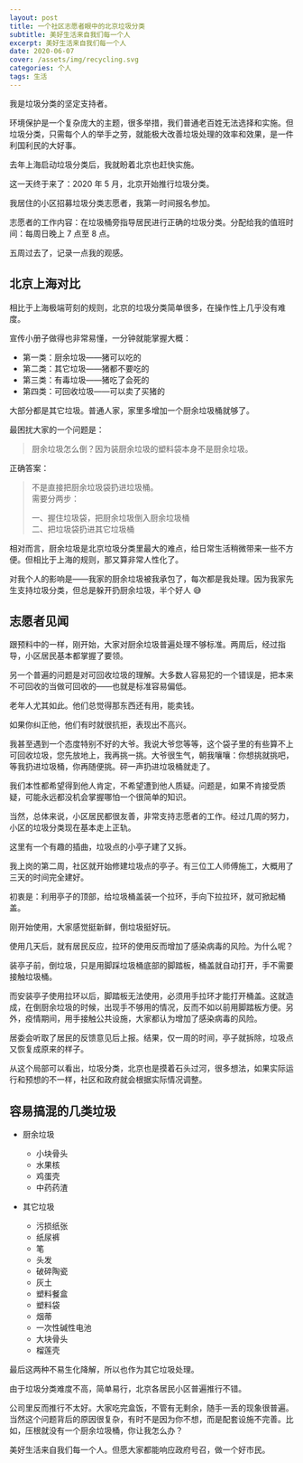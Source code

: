 ```yaml
---
layout: post
title: 一个社区志愿者眼中的北京垃圾分类
subtitle: 美好生活来自我们每一个人
excerpt: 美好生活来自我们每一个人
date: 2020-06-07
cover: /assets/img/recycling.svg
categories: 个人
tags: 生活
---
```


我是垃圾分类的坚定支持者。

环境保护是一个复杂庞大的主题，很多举措，我们普通老百姓无法选择和实施。但垃圾分类，只需每个人的举手之劳，就能极大改善垃圾处理的效率和效果，是一件利国利民的大好事。

去年上海启动垃圾分类后，我就盼着北京也赶快实施。

这一天终于来了：2020 年 5 月，北京开始推行垃圾分类。

我居住的小区招募垃圾分类志愿者，我第一时间报名参加。

志愿者的工作内容：在垃圾桶旁指导居民进行正确的垃圾分类。分配给我的值班时间：每周日晚上 7 点至 8 点。

五周过去了，记录一点我的观感。

## 北京上海对比

相比于上海极端苛刻的规则，北京的垃圾分类简单很多，在操作性上几乎没有难度。

宣传小册子做得也非常易懂，一分钟就能掌握大概：

- 第一类：厨余垃圾——猪可以吃的
- 第二类：其它垃圾——猪都不要吃的
- 第三类：有毒垃圾——猪吃了会死的
- 第四类：可回收垃圾——可以卖了买猪的

大部分都是其它垃圾。普通人家，家里多增加一个厨余垃圾桶就够了。

最困扰大家的一个问题是：

> 厨余垃圾怎么倒？因为装厨余垃圾的塑料袋本身不是厨余垃圾。

正确答案：

> 不是直接把厨余垃圾袋扔进垃圾桶。  
> 需要分两步：
>
> 一、握住垃圾袋，把厨余垃圾倒入厨余垃圾桶  
> 二、把垃圾袋扔进其它垃圾桶

相对而言，厨余垃圾是北京垃圾分类里最大的难点，给日常生活稍微带来一些不方便。但相比于上海的规则，那又算非常人性化了。

对我个人的影响是——我家的厨余垃圾被我承包了，每次都是我处理。因为我家先生支持垃圾分类，但总是躲开扔厨余垃圾，半个好人 😅

## 志愿者见闻

跟预料中的一样，刚开始，大家对厨余垃圾普遍处理不够标准。两周后，经过指导，小区居民基本都掌握了要领。

另一个普遍的问题是对可回收垃圾的理解。大多数人容易犯的一个错误是，把本来不可回收的当做可回收的——也就是标准容易偏低。

老年人尤其如此。他们总觉得那东西还有用，能卖钱。

如果你纠正他，他们有时就很抗拒，表现出不高兴。

我甚至遇到一个态度特别不好的大爷。我说大爷您等等，这个袋子里的有些算不上可回收垃圾，您先放地上，我再挑一挑。大爷很生气，朝我嚷嚷：你想挑就挑吧，等我扔进垃圾桶，你再随便挑。砰一声扔进垃圾桶就走了。

我们本性都希望得到他人肯定，不希望遭到他人质疑。问题是，如果不肯接受质疑，可能永远都没机会掌握哪怕一个很简单的知识。

当然，总体来说，小区居民都很友善，非常支持志愿者的工作。经过几周的努力，小区的垃圾分类现在基本走上正轨。

这里有一个有趣的插曲，垃圾点的小亭子建了又拆。

我上岗的第二周，社区就开始修建垃圾点的亭子。有三位工人师傅施工，大概用了三天的时间完全建好。

初衷是：利用亭子的顶部，给垃圾桶盖装一个拉环，手向下拉拉环，就可掀起桶盖。

刚开始使用，大家感觉挺新鲜，倒垃圾挺好玩。

使用几天后，就有居民反应，拉环的使用反而增加了感染病毒的风险。为什么呢？

装亭子前，倒垃圾，只是用脚踩垃圾桶底部的脚踏板，桶盖就自动打开，手不需要接触垃圾桶。

而安装亭子使用拉环以后，脚踏板无法使用，必须用手拉环才能打开桶盖。这就造成，在倒厨余垃圾的时候，出现手不够用的情况，反而不如以前用脚踏板方便。另外，疫情期间，用手接触公共设施，大家都认为增加了感染病毒的风险。

居委会听取了居民的反馈意见后上报。结果，仅一周的时间，亭子就拆除，垃圾点又恢复成原来的样子。

从这个局部可以看出，垃圾分类，北京也是摸着石头过河，很多想法，如果实际运行和预想的不一样，社区和政府就会根据实际情况调整。

## 容易搞混的几类垃圾

- 厨余垃圾

  - 小块骨头
  - 水果核
  - 鸡蛋壳
  - 中药药渣

- 其它垃圾

  - 污损纸张
  - 纸尿裤
  - 笔
  - 头发
  - 破碎陶瓷
  - 灰土
  - 塑料餐盒
  - 塑料袋
  - 烟蒂
  - 一次性碱性电池
  - 大块骨头
  - 榴莲壳

最后这两种不易生化降解，所以也作为其它垃圾处理。

由于垃圾分类难度不高，简单易行，北京各居民小区普遍推行不错。

公司里反而推行不太好。大家吃完盒饭，不管有无剩余，随手一丢的现象很普遍。当然这个问题背后的原因很复杂，有时不是因为你不想，而是配套设施不完善。比如，压根就没有一个厨余垃圾桶，你让我怎么办？

美好生活来自我们每一个人。但愿大家都能响应政府号召，做一个好市民。
